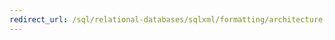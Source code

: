 ```yaml
---
redirect_url: /sql/relational-databases/sqlxml/formatting/architecture-of-client-side-and-server-side-xml-formatting-sqlxml-4-0?toc=%2fsql%2frelational-databases%2fsqlxml%2fformatting%2ftoc.json
---
```

